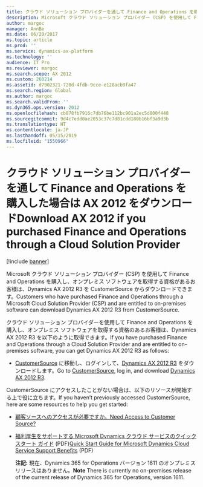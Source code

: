 ```yaml
---
title: クラウド ソリューション プロバイダーを通して Finance and Operations を購入した場合は AX 2012 をダウンロード
description: Microsoft クラウド ソリューション プロバイダー (CSP) を使用して Finance and Operations を購入し、オンプレミス ソフトウェアを取得する資格があるお客様は、Dynamics AX 2012 R3 を CustomerSource からダウンロードできます。
author: margoc
manager: AnnBe
ms.date: 06/20/2017
ms.topic: article
ms.prod: ''
ms.service: dynamics-ax-platform
ms.technology: ''
audience: IT Pro
ms.reviewer: margoc
ms.search.scope: AX 2012
ms.custom: 260214
ms.assetid: d7902321-720d-4fdb-9cce-e128acb9fa47
ms.search.region: Global
ms.author: margoc
ms.search.validFrom: ''
ms.dyn365.ops.version: 2012
ms.openlocfilehash: cb878fb7916c7db76be112bc901a2ec5d800f448
ms.sourcegitcommit: 9d4c7edd0ae2053c37c7d81cdd180b16bf3a9d3b
ms.translationtype: HT
ms.contentlocale: ja-JP
ms.lasthandoff: 05/15/2019
ms.locfileid: "1550966"
---
```

# <a name="download-ax-2012-if-you-purchased-finance-and-operations-through-a-cloud-solution-provider"></a><span data-ttu-id="c26bb-103">クラウド ソリューション プロバイダーを通して Finance and Operations を購入した場合は AX 2012 をダウンロード</span><span class="sxs-lookup"><span data-stu-id="c26bb-103">Download AX 2012 if you purchased Finance and Operations through a Cloud Solution Provider</span></span>

[!include [banner](../includes/banner.md)]

<span data-ttu-id="c26bb-104">Microsoft クラウド ソリューション プロバイダー (CSP) を使用して Finance and Operations を購入し、オンプレミス ソフトウェアを取得する資格があるお客様は、Dynamics AX 2012 R3 を CustomerSource からダウンロードできます。</span><span class="sxs-lookup"><span data-stu-id="c26bb-104">Customers who have purchased Finance and Operations through a Microsoft Cloud Solution Provider (CSP) and are entitled to on-premises software can download Dynamics AX 2012 R3 from CustomerSource.</span></span> 

<span data-ttu-id="c26bb-105">クラウド ソリューション プロバイダーを使用して Finance and Operations を購入し、オンプレミス ソフトウェアを取得する資格のあるお客様は、Dynamics AX 2012 R3 を以下のように取得できます。</span><span class="sxs-lookup"><span data-stu-id="c26bb-105">If you have purchased Finance and Operations through a Cloud Solution Provider and are entitled to on-premises software, you can get Dynamics AX 2012 R3 as follows:</span></span>

-   <span data-ttu-id="c26bb-106">[CustomerSource](https://mbs.microsoft.com/customersource/) に移動し、ログインして、[Dynamics AX 2012 R3](https://mbs.microsoft.com/customersource/northamerica/AX/downloads/product-releases/MSDYAX2012R3Release) をダウンロードします。</span><span class="sxs-lookup"><span data-stu-id="c26bb-106">Go to [CustomerSource](https://mbs.microsoft.com/customersource/), log in, and download [Dynamics AX 2012 R3](https://mbs.microsoft.com/customersource/northamerica/AX/downloads/product-releases/MSDYAX2012R3Release).</span></span>

<span data-ttu-id="c26bb-107">CustomerSource にアクセスしたことがない場合は、以下のリソースが開始する上で役に立ちます。</span><span class="sxs-lookup"><span data-stu-id="c26bb-107">If you haven’t previously accessed CustomerSource, here are some resources to help you get started:</span></span>

- [<span data-ttu-id="c26bb-108">顧客ソースへのアクセスが必要ですか。</span><span class="sxs-lookup"><span data-stu-id="c26bb-108">Need Access to Customer Source?</span></span>](https://mbs.microsoft.com/customersource/northamerica/news-events/news-events/NeedAccesstoCustomerSource)
- <span data-ttu-id="c26bb-109">[福利厚生をサポートする Microsoft Dynamics  クラウド サービスのクイック スタート ガイド](http://go.microsoft.com/fwlink/?LinkId=530335) (PDF)</span><span class="sxs-lookup"><span data-stu-id="c26bb-109">[Quick Start Guide for Microsoft Dynamics Cloud Service Support Benefits](http://go.microsoft.com/fwlink/?LinkId=530335) (PDF)</span></span>

  <span data-ttu-id="c26bb-110">**注記:** 現在、Dynamics 365 for Operations バージョン 1611 のオンプレミス リリースはありません。</span><span class="sxs-lookup"><span data-stu-id="c26bb-110">**Note** There is currently no on-premises release of the current release of Dynamics 365 for Operations, version 1611.</span></span>



